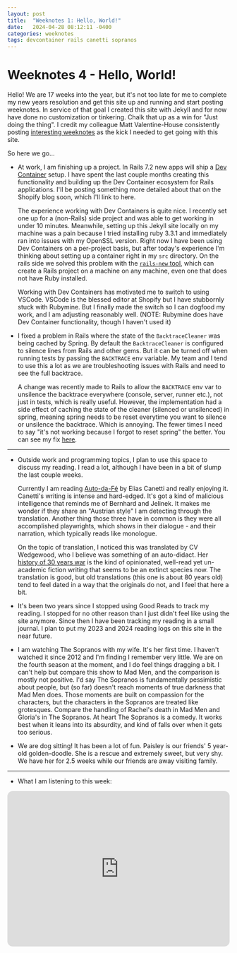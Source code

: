 ```yaml
---
layout: post
title:  "Weeknotes 1: Hello, World!"
date:   2024-04-28 08:12:11 -0400
categories: weeknotes
tags: devcontainer rails canetti sopranos
---
```


# Weeknotes 4 - Hello, World!

Hello! We are 17 weeks into the year, but it's not too late for me to complete my new years resolution and get this site up and running and start posting weeknotes. In service of that goal I created this site with Jekyll and for now have done no customization or tinkering. Chalk that up as a win for "Just doing the thing". I credit my colleague Matt Valentine-House consistently posting [interesting weeknotes](https://www.eightbitraptor.com/weeknotes/) as the kick I needed to get going with this site.

So here we go...

- At work, I am finishing up a project. In Rails 7.2 new apps will ship a [Dev Container](https://containers.dev/) setup. I have spent the last couple months creating this functionality and building up the Dev Container ecosystem for Rails applications. I'll be posting something more detailed about that on the Shopify blog soon, which I'll link to here.

  The experience working with Dev Containers is quite nice. I recently set one up for a (non-Rails) side project and was able to get working in under 10 minutes. Meanwhile, setting up this Jekyll site locally on my machine was a pain because I tried installing ruby 3.3.1 and immediately ran into issues with my OpenSSL version. Right now I have been using Dev Containers on a per-project basis, but after today's experience I'm thinking about setting up a container right in my `src` directory. On the rails side we solved this problem with the [`rails-new` tool](https://github.com/rails/rails-new), which can create a Rails project on a machine on any machine, even one that does not have Ruby installed.

  Working with Dev Containers has motivated me to switch to using VSCode. VSCode is the blessed editor at Shopify but I have stubbornly stuck with Rubymine. But I finally made the switch so I can dogfood my work, and I am adjusting reasonably well. (NOTE: Rubymine does have Dev Container functionality, though I haven't used it)


- I fixed a problem in Rails where the state of the `BacktraceCleaner` was being cached by Spring. By default the `BacktraceCleaner` is configured to silence lines from Rails and other gems. But it can be turned off when running tests by passing the `BACKTRACE` env variable. My team and I tend to use this a lot as we are troubleshooting issues with Rails and need to see the full backtrace.

  A change was recently made to Rails to allow the `BACKTRACE` env var to unsilence the backtrace everywhere (console, server, runner etc.), not just in tests, which is really useful. However, the implementation had a side effect of caching the state of the cleaner (silenced or unsilenced) in spring, meaning spring needs to be reset everytime you want to silence or unsilence the backtrace. Which is annoying. The fewer times I need to say "it's not working because I forgot to reset spring" the better. You can see my fix [here](https://github.com/rails/rails/pull/51670).

---


- Outside work and programming topics, I plan to use this space to discuss my reading. I read a lot, although I have been in a bit of slump the last couple weeks.

  Currently I am reading [Auto-da-Fé](https://en.wikipedia.org/wiki/Auto-da-F%C3%A9_(novel)) by Elias Canetti and really enjoying it. Canetti's writing is intense and hard-edged. It's got a kind of malicious intelligence that reminds me of Bernhard and Jelinek. It makes me wonder if they share an "Austrian style" I am detecting through the translation. Another thing those three have in common is they were all accomplished playwrights, which shows in their dialogue - and their narration, which typically reads like monologue.

  On the topic of translation, I noticed this was translated by CV Wedgewood, who I believe was something of an auto-didact. Her [history of 30 years war](https://www.nyrb.com/products/the-thirty-years-war) is the kind of opinionated, well-read yet un-academic fiction writing that seems to be an extinct species now. The translation is good, but old translations (this one is about 80 years old) tend to feel dated in a way that the originals do not, and I feel that here a bit.

- It's been two years since I stopped using Good Reads to track my reading. I stopped for no other reason than I just didn't feel like using the site anymore. Since then I have been tracking my reading in a small journal. I plan to put my 2023 and 2024 reading logs on this site in the near future.

- I am watching The Sopranos with my wife. It's her first time. I haven't watched it since 2012 and I'm finding I remember very little. We are on the fourth season at the moment, and I do feel things dragging a bit. I can't help but compare this show to Mad Men, and the comparison is mostly not positive. I'd say The Sopranos is fundamentally pessimistic about people, but (so far) doesn't reach moments of true darkness that Mad Men does. Those moments are built on compassion for the characters, but the characters in the Sopranos are treated like grotesques. Compare the handling of Rachel's death in Mad Men and Gloria's in The Sopranos. At heart The Sopranos is a comedy. It works best when it leans into its absurdity, and kind of falls over when it gets too serious.

- We are dog sitting! It has been a lot of fun. Paisley is our friends' 5 year-old golden-doodle. She is a rescue and extremely sweet, but very shy. We have her for 2.5 weeks while our friends are away visiting family.

---

- What I am listening to this week:

<iframe style="border-radius:12px" src="https://open.spotify.com/embed/album/1XEPKavl3nlI2qVt8HuA5n?utm_source=generator" width="100%" height="352" frameBorder="0" allowfullscreen="" allow="autoplay; clipboard-write; encrypted-media; fullscreen; picture-in-picture" loading="lazy"></iframe>
